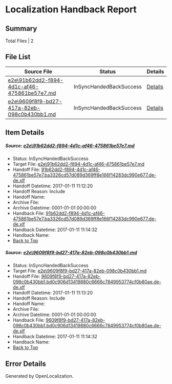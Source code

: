 # <a name='report-top'></a> Localization Handback Report

## Summary
 Total Files | 2

## File List
 Source File | Status | Details 
 ----------- | ------ | ------- 
 [e2e\91b62dd2-f894-4d1c-af46-475861be57e7.md](https://github.com/OpenLocalizationTestOrg/ol-test0/blob/662c118456b568a0d230b4a7e41ee640e0cf629c/e2e/91b62dd2-f894-4d1c-af46-475861be57e7.md) | InSyncHandedBackSuccess | [Details](#842ecf3affb5858689efc60cf426495ebb5a1b061)
 [e2e\9609f8f9-bd27-417a-82eb-098c0b430bb1.md](https://github.com/OpenLocalizationTestOrg/ol-test0/blob/662c118456b568a0d230b4a7e41ee640e0cf629c/e2e/9609f8f9-bd27-417a-82eb-098c0b430bb1.md) | InSyncHandedBackSuccess | [Details](#de4b5327e1a400275dda376efb1f1bdec11adcf62)

## Item Details
##### <a name='842ecf3affb5858689efc60cf426495ebb5a1b061'></a> Source: [e2e\91b62dd2-f894-4d1c-af46-475861be57e7.md](https://github.com/OpenLocalizationTestOrg/ol-test0/blob/662c118456b568a0d230b4a7e41ee640e0cf629c/e2e/91b62dd2-f894-4d1c-af46-475861be57e7.md)
* Status: InSyncHandedBackSuccess
* Target File: [e2e\91b62dd2-f894-4d1c-af46-475861be57e7.md](https://github.com/OpenLocalizationTestOrg/ol-test0-dede/blob/0a56f04997d5ad5a395fa7a20c27f1852b648ce7/e2e/91b62dd2-f894-4d1c-af46-475861be57e7.md)
* Handoff File: [91b62dd2-f894-4d1c-af46-475861be57e7.ba3326cd57d089d369ff8e166f14283dc990e677.de-de.xlf](https://github.com/OpenLocalizationTestOrg/ol-test0-handoff/blob/52455c7cc9b2a261c0258ff6ef383eb5c4d08fde/ol-handoff/OpenLocalizationTestOrg/ol-test0-dede/shujia/ht/91b62dd2-f894-4d1c-af46-475861be57e7.ba3326cd57d089d369ff8e166f14283dc990e677.de-de.xlf)
* Handoff Datetime: 2017-01-11 11:12:20
* Handoff Reason: Include
* Handoff Name: 
* Archive File: 
* Archive Datetime: 0001-01-01 00:00:00
* Handback File: [91b62dd2-f894-4d1c-af46-475861be57e7.ba3326cd57d089d369ff8e166f14283dc990e677.de-de.xlf](https://github.com/OpenLocalizationTestOrg/ol-test0-handback/blob/7236cbf688e1751a60694d08a4e5f2da7985c23a/ol-handback/OpenLocalizationTestOrg/ol-test0-dede/shujia/ht/91b62dd2-f894-4d1c-af46-475861be57e7.ba3326cd57d089d369ff8e166f14283dc990e677.de-de.xlf)
* Handback Datetime: 2017-01-11 11:14:32
* Handback Name: 
* [Back to Top](#report-top)

##### <a name='de4b5327e1a400275dda376efb1f1bdec11adcf62'></a> Source: [e2e\9609f8f9-bd27-417a-82eb-098c0b430bb1.md](https://github.com/OpenLocalizationTestOrg/ol-test0/blob/662c118456b568a0d230b4a7e41ee640e0cf629c/e2e/9609f8f9-bd27-417a-82eb-098c0b430bb1.md)
* Status: InSyncHandedBackSuccess
* Target File: [e2e\9609f8f9-bd27-417a-82eb-098c0b430bb1.md](https://github.com/OpenLocalizationTestOrg/ol-test0-dede/blob/0a56f04997d5ad5a395fa7a20c27f1852b648ce7/e2e/9609f8f9-bd27-417a-82eb-098c0b430bb1.md)
* Handoff File: [9609f8f9-bd27-417a-82eb-098c0b430bb1.bd0c906d13419880c6666c7849953774cf0b80ae.de-de.xlf](https://github.com/OpenLocalizationTestOrg/ol-test0-handoff/blob/b2a0b184cbe1ec0d7c045adfbaa26cf16f0e4809/ol-handoff/OpenLocalizationTestOrg/ol-test0-dede/shujia/ht/9609f8f9-bd27-417a-82eb-098c0b430bb1.bd0c906d13419880c6666c7849953774cf0b80ae.de-de.xlf)
* Handoff Datetime: 2017-01-11 11:13:20
* Handoff Reason: Include
* Handoff Name: 
* Archive File: 
* Archive Datetime: 0001-01-01 00:00:00
* Handback File: [9609f8f9-bd27-417a-82eb-098c0b430bb1.bd0c906d13419880c6666c7849953774cf0b80ae.de-de.xlf](https://github.com/OpenLocalizationTestOrg/ol-test0-handback/blob/7236cbf688e1751a60694d08a4e5f2da7985c23a/ol-handback/OpenLocalizationTestOrg/ol-test0-dede/shujia/ht/9609f8f9-bd27-417a-82eb-098c0b430bb1.bd0c906d13419880c6666c7849953774cf0b80ae.de-de.xlf)
* Handback Datetime: 2017-01-11 11:14:32
* Handback Name: 
* [Back to Top](#report-top)


## Error Details

Generated by OpenLocalization.
